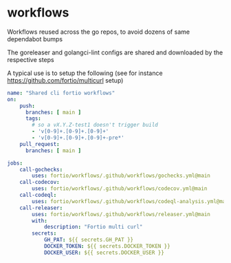 # workflows
Workflows reused across the go repos, to avoid dozens of same dependabot bumps

The goreleaser and  golangci-lint configs are shared and downloaded by the respective steps

A typical use is to setup the following (see for instance https://github.com/fortio/multicurl setup)
```yaml
name: "Shared cli fortio workflows"
on:
    push:
      branches: [ main ]
      tags:
        # so a vX.Y.Z-test1 doesn't trigger build
        - 'v[0-9]+.[0-9]+.[0-9]+'
        - 'v[0-9]+.[0-9]+.[0-9]+-pre*'
    pull_request:
      branches: [ main ]

jobs:
    call-gochecks:
        uses: fortio/workflows/.github/workflows/gochecks.yml@main
    call-codecov:
        uses: fortio/workflows/.github/workflows/codecov.yml@main
    call-codeql:
        uses: fortio/workflows/.github/workflows/codeql-analysis.yml@main
    call-releaser:
        uses: fortio/workflows/.github/workflows/releaser.yml@main
        with:
            description: "Fortio multi curl"
        secrets:
            GH_PAT: ${{ secrets.GH_PAT }}
            DOCKER_TOKEN: ${{ secrets.DOCKER_TOKEN }}
            DOCKER_USER: ${{ secrets.DOCKER_USER }}
```
